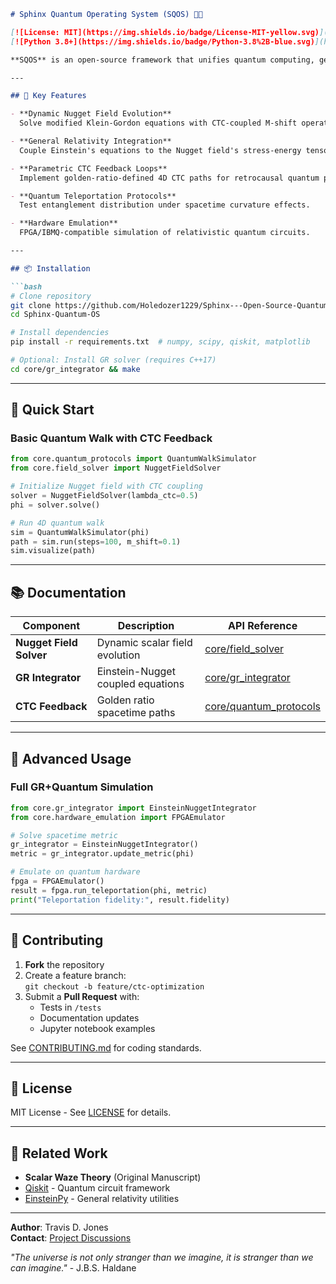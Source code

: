 ```markdown
# Sphinx Quantum Operating System (SQOS) 🌌🌀

[![License: MIT](https://img.shields.io/badge/License-MIT-yellow.svg)](https://opensource.org/licenses/MIT)
[![Python 3.8+](https://img.shields.io/badge/Python-3.8%2B-blue.svg)](https://www.python.org/)

**SQOS** is an open-source framework that unifies quantum computing, general relativity, and speculative spacetime physics through the *Scalar Waze* theory. Designed for researchers exploring closed timelike curves (CTCs), scalar field dynamics, and quantum teleportation in curved spacetime.

---

## 🚀 Key Features

- **Dynamic Nugget Field Evolution**  
  Solve modified Klein-Gordon equations with CTC-coupled M-shift operators.

- **General Relativity Integration**  
  Couple Einstein's equations to the Nugget field's stress-energy tensor.

- **Parametric CTC Feedback Loops**  
  Implement golden-ratio-defined 4D CTC paths for retrocausal quantum protocols.

- **Quantum Teleportation Protocols**  
  Test entanglement distribution under spacetime curvature effects.

- **Hardware Emulation**  
  FPGA/IBMQ-compatible simulation of relativistic quantum circuits.

---

## 📦 Installation

```bash
# Clone repository
git clone https://github.com/Holedozer1229/Sphinx---Open-Source-Quantum-Computer-.git
cd Sphinx-Quantum-OS

# Install dependencies
pip install -r requirements.txt  # numpy, scipy, qiskit, matplotlib

# Optional: Install GR solver (requires C++17)
cd core/gr_integrator && make
```

---

## 🧪 Quick Start

### Basic Quantum Walk with CTC Feedback
```python
from core.quantum_protocols import QuantumWalkSimulator
from core.field_solver import NuggetFieldSolver

# Initialize Nugget field with CTC coupling
solver = NuggetFieldSolver(lambda_ctc=0.5)
phi = solver.solve()

# Run 4D quantum walk
sim = QuantumWalkSimulator(phi)
path = sim.run(steps=100, m_shift=0.1)
sim.visualize(path)
```


---

## 📚 Documentation

| Component               | Description                          | API Reference              |
|-------------------------|--------------------------------------|----------------------------|
| **Nugget Field Solver** | Dynamic scalar field evolution       | [core/field_solver](docs/field_solver.md) |
| **GR Integrator**       | Einstein-Nugget coupled equations    | [core/gr_integrator](docs/gr_integrator.md) |
| **CTC Feedback**        | Golden ratio spacetime paths         | [core/quantum_protocols](docs/ctc_feedback.md) |

---

## 🌌 Advanced Usage

### Full GR+Quantum Simulation
```python
from core.gr_integrator import EinsteinNuggetIntegrator
from core.hardware_emulation import FPGAEmulator

# Solve spacetime metric
gr_integrator = EinsteinNuggetIntegrator()
metric = gr_integrator.update_metric(phi)

# Emulate on quantum hardware
fpga = FPGAEmulator()
result = fpga.run_teleportation(phi, metric)
print("Teleportation fidelity:", result.fidelity)
```

---

## 🤝 Contributing

1. **Fork** the repository  
2. Create a feature branch:  
   `git checkout -b feature/ctc-optimization`  
3. Submit a **Pull Request** with:  
   - Tests in `/tests`  
   - Documentation updates  
   - Jupyter notebook examples  

See [CONTRIBUTING.md](CONTRIBUTING.md) for coding standards.

---

## 📜 License

MIT License - See [LICENSE](LICENSE) for details.

---

## 🔗 Related Work

- **Scalar Waze Theory** (Original Manuscript)  
- [Qiskit](https://qiskit.org/) - Quantum circuit framework  
- [EinsteinPy](https://einsteinpy.org/) - General relativity utilities

---

**Author**: Travis D. Jones  
**Contact**: [Project Discussions](https://github.com/Holedozer1229/Sphinx---Open-Source-Quantum-Computer-/discussions)  

*"The universe is not only stranger than we imagine, it is stranger than we can imagine."* - J.B.S. Haldane
```